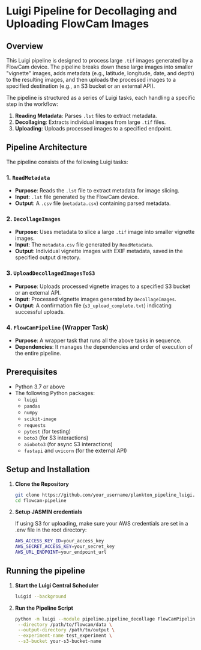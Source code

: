 
# Luigi Pipeline for Decollaging and Uploading FlowCam Images

## Overview

This Luigi pipeline is designed to process large `.tif` images generated by a FlowCam device. The pipeline breaks down these large images into smaller "vignette" images, adds metadata (e.g., latitude, longitude, date, and depth) to the resulting images, and then uploads the processed images to a specified destination (e.g., an S3 bucket or an external API).

The pipeline is structured as a series of Luigi tasks, each handling a specific step in the workflow:
1. **Reading Metadata**: Parses `.lst` files to extract metadata.
2. **Decollaging**: Extracts individual images from large `.tif` files.
3. **Uploading**: Uploads processed images to a specified endpoint.

## Pipeline Architecture

The pipeline consists of the following Luigi tasks:

### 1. `ReadMetadata`
   - **Purpose**: Reads the `.lst` file to extract metadata for image slicing.
   - **Input**: `.lst` file generated by the FlowCam device.
   - **Output**: A `.csv` file (`metadata.csv`) containing parsed metadata.

### 2. `DecollageImages`
   - **Purpose**: Uses metadata to slice a large `.tif` image into smaller vignette images.
   - **Input**: The `metadata.csv` file generated by `ReadMetadata`.
   - **Output**: Individual vignette images with EXIF metadata, saved in the specified output directory.

### 3. `UploadDecollagedImagesToS3`
   - **Purpose**: Uploads processed vignette images to a specified S3 bucket or an external API.
   - **Input**: Processed vignette images generated by `DecollageImages`.
   - **Output**: A confirmation file (`s3_upload_complete.txt`) indicating successful uploads.

### 4. `FlowCamPipeline` (Wrapper Task)
   - **Purpose**: A wrapper task that runs all the above tasks in sequence.
   - **Dependencies**: It manages the dependencies and order of execution of the entire pipeline.

## Prerequisites

- Python 3.7 or above
- The following Python packages:
  - `luigi`
  - `pandas`
  - `numpy`
  - `scikit-image`
  - `requests`
  - `pytest` (for testing)
  - `boto3` (for S3 interactions)
  - `aioboto3` (for async S3 interactions)
  - `fastapi` and `uvicorn` (for the external API)

## Setup and Installation

1. **Clone the Repository**

   ```bash
   git clone https://github.com/your_username/plankton_pipeline_luigi.git
   cd flowcam-pipeline
   ```

2. **Setup JASMIN credentials**  

   If using S3 for uploading, make sure your AWS credentials are set in a .env file in the root directory:

   ```bash
   AWS_ACCESS_KEY_ID=your_access_key
   AWS_SECRET_ACCESS_KEY=your_secret_key
   AWS_URL_ENDPOINT=your_endpoint_url
   ```

## Running the pipeline

1. **Start the Luigi Central Scheduler**

   ```bash
   luigid --background
   ```

2. **Run the Pipeline Script**

   ```bash
   python -m luigi --module pipeline.pipeline_decollage FlowCamPipeline \
    --directory /path/to/flowcam/data \
    --output-directory /path/to/output \
    --experiment-name test_experiment \
    --s3-bucket your-s3-bucket-name
    ```
